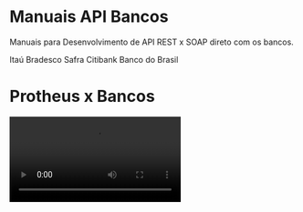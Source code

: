 # Manuais API Bancos
Manuais para Desenvolvimento de API REST x SOAP direto com os bancos.

Itaú
Bradesco
Safra
Citibank
Banco do Brasil

# Protheus x Bancos
![Protheus x Bancos](./src/Api_banco.mp4)

